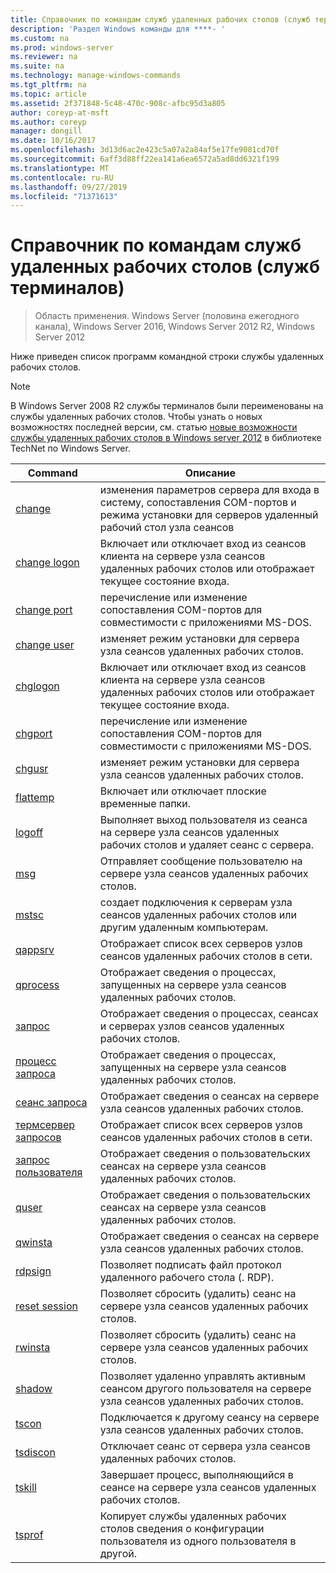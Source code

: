 ```yaml
---
title: Справочник по командам служб удаленных рабочих столов (служб терминалов)
description: 'Раздел Windows команды для ****- '
ms.custom: na
ms.prod: windows-server
ms.reviewer: na
ms.suite: na
ms.technology: manage-windows-commands
ms.tgt_pltfrm: na
ms.topic: article
ms.assetid: 2f371848-5c48-470c-908c-afbc95d3a805
author: coreyp-at-msft
ms.author: coreyp
manager: dongill
ms.date: 10/16/2017
ms.openlocfilehash: 3d13d6ac2e423c5a07a2a84af5e17fe9081cd70f
ms.sourcegitcommit: 6aff3d88ff22ea141a6ea6572a5ad8dd6321f199
ms.translationtype: MT
ms.contentlocale: ru-RU
ms.lasthandoff: 09/27/2019
ms.locfileid: "71371613"
---
```

# <a name="remote-desktop-services-terminal-services-command-reference"></a>Справочник по командам служб удаленных рабочих столов (служб терминалов)

>Область применения. Windows Server (половина ежегодного канала), Windows Server 2016, Windows Server 2012 R2, Windows Server 2012

Ниже приведен список программ командной строки службы удаленных рабочих столов.
> [!NOTE]
> В Windows Server 2008 R2 службы терминалов были переименованы на службы удаленных рабочих столов. Чтобы узнать о новых возможностях последней версии, см. статью [новые возможности службы удаленных рабочих столов в Windows server 2012](https://technet.microsoft.com/library/hh831527) в библиотеке TechNet по Windows Server.
> 
> |                 Command                 |                                                      Описание                                                       |
> |-----------------------------------------|------------------------------------------------------------------------------------------------------------------------|
> |           [change](change.md)           | изменения параметров сервера для входа в систему, сопоставления COM-портов и режима установки для серверов удаленный рабочий стол узла сеансов |
> |     [change logon](change-logon.md)     |    Включает или отключает вход из сеансов клиента на сервере узла сеансов удаленных рабочих столов или отображает текущее состояние входа.     |
> |      [change port](change-port.md)      |                   перечисление или изменение сопоставления COM-портов для совместимости с приложениями MS-DOS.                    |
> |      [change user](change-user.md)      |                                изменяет режим установки для сервера узла сеансов удаленных рабочих столов.                                |
> |         [chglogon](chglogon.md)         |    Включает или отключает вход из сеансов клиента на сервере узла сеансов удаленных рабочих столов или отображает текущее состояние входа.     |
> |          [chgport](chgport.md)          |                   перечисление или изменение сопоставления COM-портов для совместимости с приложениями MS-DOS.                    |
> |           [chgusr](chgusr.md)           |                                изменяет режим установки для сервера узла сеансов удаленных рабочих столов.                                |
> |         [flattemp](flattemp.md)         |                                      Включает или отключает плоские временные папки.                                       |
> |           [logoff](logoff.md)           |          Выполняет выход пользователя из сеанса на сервере узла сеансов удаленных рабочих столов и удаляет сеанс с сервера.          |
> |              [msg](msg.md)              |                                Отправляет сообщение пользователю на сервере узла сеансов удаленных рабочих столов.                                 |
> |            [mstsc](mstsc.md)            |                       создает подключения к серверам узла сеансов удаленных рабочих столов или другим удаленным компьютерам.                        |
> |          [qappsrv](qappsrv.md)          |                             Отображает список всех серверов узлов сеансов удаленных рабочих столов в сети.                             |
> |         [qprocess](qprocess.md)         |                  Отображает сведения о процессах, запущенных на сервере узла сеансов удаленных рабочих столов.                   |
> |            [запрос](query.md)            |                      Отображает сведения о процессах, сеансах и серверах узлов сеансов удаленных рабочих столов.                      |
> |    [процесс запроса](query-process.md)    |                  Отображает сведения о процессах, запущенных на сервере узла сеансов удаленных рабочих столов.                   |
> |    [сеанс запроса](query-session.md)    |                           Отображает сведения о сеансах на сервере узла сеансов удаленных рабочих столов.                            |
> | [термсервер запросов](query-termserver.md) |                             Отображает список всех серверов узлов сеансов удаленных рабочих столов в сети.                             |
> |       [запрос пользователя](query-user.md)       |                         Отображает сведения о пользовательских сеансах на сервере узла сеансов удаленных рабочих столов.                         |
> |            [quser](quser.md)            |                         Отображает сведения о пользовательских сеансах на сервере узла сеансов удаленных рабочих столов.                         |
> |          [qwinsta](qwinsta.md)          |                           Отображает сведения о сеансах на сервере узла сеансов удаленных рабочих столов.                            |
> |          [rdpsign](rdpsign.md)          |                          Позволяет подписать файл протокол удаленного рабочего стола (. RDP).                          |
> |    [reset session](reset-session.md)    |                         Позволяет сбросить (удалить) сеанс на сервере узла сеансов удаленных рабочих столов.                          |
> |          [rwinsta](rwinsta.md)          |                         Позволяет сбросить (удалить) сеанс на сервере узла сеансов удаленных рабочих столов.                          |
> |           [shadow](shadow.md)           |            Позволяет удаленно управлять активным сеансом другого пользователя на сервере узла сеансов удаленных рабочих столов.             |
> |            [tscon](tscon.md)            |                               Подключается к другому сеансу на сервере узла сеансов удаленных рабочих столов.                                |
> |         [tsdiscon](tsdiscon.md)         |                                 Отключает сеанс от сервера узла сеансов удаленных рабочих столов.                                  |
> |           [tskill](tskill.md)           |                           Завершает процесс, выполняющийся в сеансе на сервере узла сеансов удаленных рабочих столов.                            |
> |           [tsprof](tsprof.md)           |              Копирует службы удаленных рабочих столов сведения о конфигурации пользователя из одного пользователя в другой.               |
